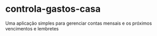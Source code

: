 # controla-gastos-casa
Uma aplicação simples para gerenciar contas mensais e os próximos vencimentos e lembretes
